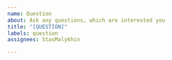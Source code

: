 ```yaml
---
name: Question
about: Ask any questions, which are interested you
title: "[QUESTION]"
labels: question
assignees: StasMalykhin

---
```



